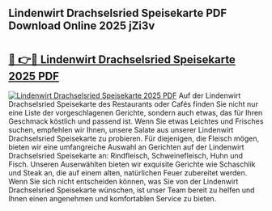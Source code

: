 ## Lindenwirt Drachselsried Speisekarte PDF Download Online 2025 jZi3v

# <h2><a href="http://gc6725z.nevu.top/?p=Lindenwirt+Drachselsried+Speisekarte">🔗 👉🔴 Lindenwirt Drachselsried Speisekarte 2025 PDF</a></h2>

[![Lindenwirt Drachselsried Speisekarte 2025 PDF](https://i.imgur.com/dBaPXMq.png)](http://gc6725z.nevu.top/?p=Lindenwirt+Drachselsried+Speisekarte)
Auf der Lindenwirt Drachselsried Speisekarte des Restaurants oder Cafés finden Sie nicht nur eine Liste der vorgeschlagenen Gerichte, sondern auch etwas, das für Ihren Geschmack köstlich und passend ist. Wenn Sie etwas Leichtes und Frisches suchen, empfehlen wir Ihnen, unsere Salate aus unserer Lindenwirt Drachselsried Speisekarte zu probieren. Für diejenigen, die Fleisch mögen, bieten wir eine umfangreiche Auswahl an Gerichten auf der Lindenwirt Drachselsried Speisekarte an: Rindfleisch, Schweinefleisch, Huhn und Fisch. Unseren Auserwählten bieten wir exquisite Gerichte wie Schaschlik und Steak an, die auf einem alten, natürlichen Feuer zubereitet werden. Wenn Sie sich nicht entscheiden können, was Sie von der Lindenwirt Drachselsried Speisekarte wünschen, ist unser Team bereit zu helfen und Ihnen einen angenehmen und komfortablen Service zu bieten.
